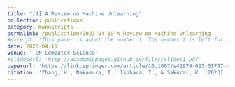 ```yaml
---
title: "[4] A Review on Machine Unlearning"
collection: publications
category: manuscripts
permalink: /publication/2023-04-19-A Review on Machine Unlearning
#excerpt: 'This paper is about the number 1. The number 2 is left for future work.'
date: 2023-04-19
venue: ' SN Computer Science'
#slidesurl: 'http://academicpages.github.io/files/slides1.pdf'
paperurl: 'https://link.springer.com/article/10.1007/s42979-023-01767-4'
citation: 'Zhang, H., Nakamura, T., Isohara, T., & Sakurai, K. (2023). A Review on Machine Unlearning. SN Computer Science, 4(4), 337.'
---
```

